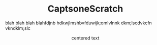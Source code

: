 <h1><center> CaptsoneScratch </center></h1>
<centered>blah blah blah blahfdjnb hdkwjlmshbvfduwijk;omlvlnnk dkm;lscdvkcfn vkndklm;slc</centered>
<p align="center"> centered text </p>
